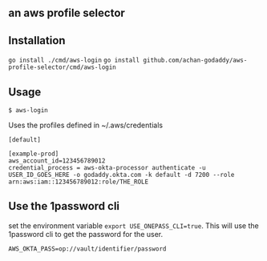 ## an aws profile selector

## Installation

`go install ./cmd/aws-login`
`go install github.com/achan-godaddy/aws-profile-selector/cmd/aws-login`

## Usage

```
$ aws-login
```

Uses the profiles defined in ~/.aws/credentials

```
[default]

[example-prod]
aws_account_id=123456789012
credential_process = aws-okta-processor authenticate -u USER_ID_GOES_HERE -o godaddy.okta.com -k default -d 7200 --role arn:aws:iam::123456789012:role/THE_ROLE
```

## Use the 1password cli

set the environment variable `export USE_ONEPASS_CLI=true`. This will use the 1password cli to get the password for the user.

```
AWS_OKTA_PASS=op://vault/identifier/password
```

